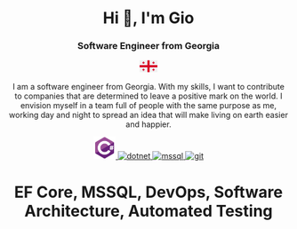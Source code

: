 <h1 align="center">Hi 👋, I'm Gio</h1>

<h3 align="center">
  Software Engineer from Georgia
</h3>

<p align="center">
  <img src="img/georgia.png" style="width:2rem; display:inline-block; align:center;">
</p>

<p align="center"> I am a software engineer from Georgia. With my skills, I want to contribute to companies that are determined to leave a positive mark on the world. I envision myself in a team full of people with the same purpose as me, working day and night to spread an idea that will make living on earth easier and happier. </p>

<p align="center">
  <a href="https://www.w3schools.com/cs/" target="_blank" rel="noreferrer">
    <img src="https://raw.githubusercontent.com/devicons/devicon/master/icons/csharp/csharp-original.svg" alt="csharp" width="40" height="40"/> 
  </a> 
  <a href="https://dotnet.microsoft.com/" target="_blank" rel="noreferrer"> 
    <img src="https://upload.wikimedia.org/wikipedia/commons/e/ee/.NET_Core_Logo.svg" alt="dotnet" width="40" height="40"/> 
  </a> 
  <a href="https://www.microsoft.com/en-us/sql-server" target="_blank" rel="noreferrer"> 
    <img src="https://www.svgrepo.com/show/303229/microsoft-sql-server-logo.svg" alt="mssql" width="40" height="40"/> 
  </a>
  <a href="https://git-scm.com/" target="_blank" rel="noreferrer"> 
    <img src="https://www.vectorlogo.zone/logos/git-scm/git-scm-icon.svg" alt="git" width="40" height="35"/> 
  </a>
</p>

<h1 align="center">EF Core, MSSQL, DevOps, Software Architecture, Automated Testing</h1>

